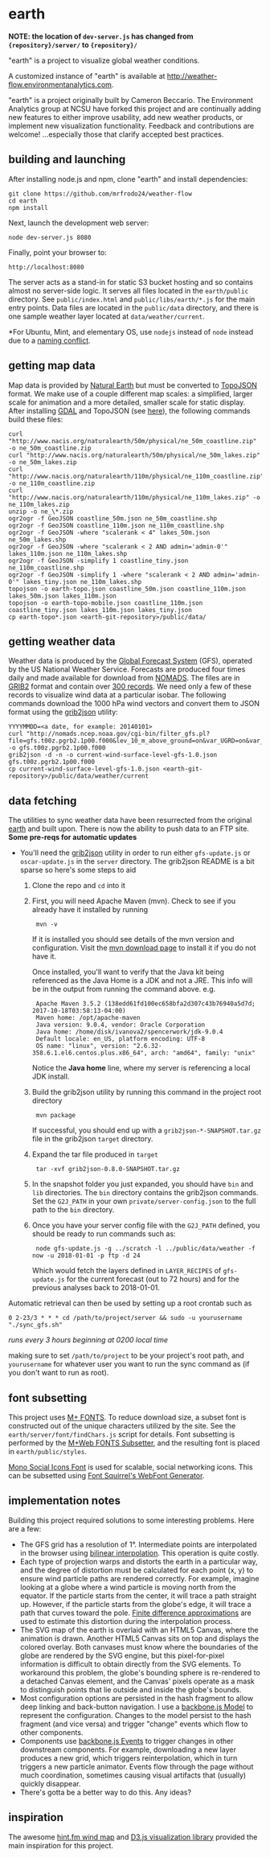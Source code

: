 earth
=====

**NOTE: the location of `dev-server.js` has changed from `{repository}/server/` to `{repository}/`**

"earth" is a project to visualize global weather conditions.

A customized instance of "earth" is available at http://weather-flow.environmentanalytics.com.

"earth" is a project originally built by Cameron Beccario. The Environment Analytics group at NCSU have forked this project and are continually adding new features to either improve usability, add new weather products, or implement new visualization functionality. Feedback and contributions are welcome! ...especially those that clarify accepted best practices.

building and launching
----------------------

After installing node.js and npm, clone "earth" and install dependencies:

    git clone https://github.com/mrfrodo24/weather-flow
    cd earth
    npm install

Next, launch the development web server:

    node dev-server.js 8080

Finally, point your browser to:

    http://localhost:8080

The server acts as a stand-in for static S3 bucket hosting and so contains almost no server-side logic. It
serves all files located in the `earth/public` directory. See `public/index.html` and `public/libs/earth/*.js`
for the main entry points. Data files are located in the `public/data` directory, and there is one sample
weather layer located at `data/weather/current`.

*For Ubuntu, Mint, and elementary OS, use `nodejs` instead of `node` instead due to a [naming conflict](https://github.com/joyent/node/wiki/Installing-Node.js-via-package-manager#ubuntu-mint-elementary-os).

getting map data
----------------

Map data is provided by [Natural Earth](http://www.naturalearthdata.com) but must be converted to
[TopoJSON](https://github.com/mbostock/topojson/wiki) format. We make use of a couple different map scales: a
simplified, larger scale for animation and a more detailed, smaller scale for static display. After installing
[GDAL](http://www.gdal.org/) and TopoJSON (see [here](http://bost.ocks.org/mike/map/#installing-tools)), the
following commands build these files:

    curl "http://www.nacis.org/naturalearth/50m/physical/ne_50m_coastline.zip" -o ne_50m_coastline.zip
    curl "http://www.nacis.org/naturalearth/50m/physical/ne_50m_lakes.zip" -o ne_50m_lakes.zip
    curl "http://www.nacis.org/naturalearth/110m/physical/ne_110m_coastline.zip" -o ne_110m_coastline.zip
    curl "http://www.nacis.org/naturalearth/110m/physical/ne_110m_lakes.zip" -o ne_110m_lakes.zip
    unzip -o ne_\*.zip
    ogr2ogr -f GeoJSON coastline_50m.json ne_50m_coastline.shp
    ogr2ogr -f GeoJSON coastline_110m.json ne_110m_coastline.shp
    ogr2ogr -f GeoJSON -where "scalerank < 4" lakes_50m.json ne_50m_lakes.shp
    ogr2ogr -f GeoJSON -where "scalerank < 2 AND admin='admin-0'" lakes_110m.json ne_110m_lakes.shp
    ogr2ogr -f GeoJSON -simplify 1 coastline_tiny.json ne_110m_coastline.shp
    ogr2ogr -f GeoJSON -simplify 1 -where "scalerank < 2 AND admin='admin-0'" lakes_tiny.json ne_110m_lakes.shp
    topojson -o earth-topo.json coastline_50m.json coastline_110m.json lakes_50m.json lakes_110m.json
    topojson -o earth-topo-mobile.json coastline_110m.json coastline_tiny.json lakes_110m.json lakes_tiny.json
    cp earth-topo*.json <earth-git-repository>/public/data/

getting weather data
--------------------

Weather data is produced by the [Global Forecast System](http://en.wikipedia.org/wiki/Global_Forecast_System) (GFS),
operated by the US National Weather Service. Forecasts are produced four times daily and made available for
download from [NOMADS](http://nomads.ncep.noaa.gov/). The files are in [GRIB2](http://en.wikipedia.org/wiki/GRIB)
format and contain over [300 records](http://www.nco.ncep.noaa.gov/pmb/products/gfs/gfs.t00z.pgrbf00.grib2.shtml).
We need only a few of these records to visualize wind data at a particular isobar. The following commands download
the 1000 hPa wind vectors and convert them to JSON format using the [grib2json](https://github.com/cambecc/grib2json)
utility:

    YYYYMMDD=<a date, for example: 20140101>
    curl "http://nomads.ncep.noaa.gov/cgi-bin/filter_gfs.pl?file=gfs.t00z.pgrb2.1p00.f000&lev_10_m_above_ground=on&var_UGRD=on&var_VGRD=on&dir=%2Fgfs.${YYYYMMDD}00" -o gfs.t00z.pgrb2.1p00.f000
    grib2json -d -n -o current-wind-surface-level-gfs-1.0.json gfs.t00z.pgrb2.1p00.f000
    cp current-wind-surface-level-gfs-1.0.json <earth-git-repository>/public/data/weather/current

data fetching
---------------

The utilities to sync weather data have been resurrected from the original [earth](https://github.com/cambecc/earth) and built upon.  There is now the ability to push data to an FTP site. 
**Some pre-reqs for automatic updates**
  * You'll need the [grib2json](https://github.com/cambecc/grib2json) utility in order to run either `gfs-update.js` or `oscar-update.js` in the `server` directory.  The grib2json README is a bit sparse so here's some steps to aid
    1. Clone the repo and `cd` into it
    2. First, you will need Apache Maven (mvn). Check to see if you already have it installed by running 

            mvn -v

        If it is installed you should see details of the mvn version and configuration.  Visit the [mvn download page](https://maven.apache.org/download.cgi) to install it if you do not have it.
        
        Once installed, you'll want to verify that the Java kit being referenced as the Java Home is a JDK and not a JRE.  This info will be in the output from running the command above.  e.g.
        
            Apache Maven 3.5.2 (138edd61fd100ec658bfa2d307c43b76940a5d7d; 2017-10-18T03:58:13-04:00)
            Maven home: /opt/apache-maven
            Java version: 9.0.4, vendor: Oracle Corporation
            Java home: /home/disk/ivanova2/spencerwork/jdk-9.0.4
            Default locale: en_US, platform encoding: UTF-8
            OS name: "linux", version: "2.6.32-358.6.1.el6.centos.plus.x86_64", arch: "amd64", family: "unix"
            
        Notice the **Java home** line, where my server is referencing a local JDK install.  
    3. Build the grib2json utility by running this command in the project root directory
    
            mvn package
            
        If successful, you should end up with a `grib2json-*-SNAPSHOT.tar.gz` file in the grib2json `target` directory.
            
    4. Expand the tar file produced in `target`
        
            tar -xvf grib2json-0.8.0-SNAPSHOT.tar.gz
            
    5. In the snapshot folder you just expanded, you should have `bin` and `lib` directories.  The `bin` directory contains the grib2json commands.  Set the `G2J_PATH` in your own `private/server-config.json` to the full path to the `bin` directory.
    
    6. Once you have your server config file with the `G2J_PATH` defined, you should be ready to run commands such as:
    
            node gfs-update.js -g ../scratch -l ../public/data/weather -f now -u 2018-01-01 -p ftp -d 24
            
        Which would fetch the layers defined in `LAYER_RECIPES` of `gfs-update.js` for the current forecast (out to 72 hours) and for the previous analyses back to 2018-01-01.
        

Automatic retrieval can then be used by setting up a root crontab such as

    0 2-23/3 * * * cd /path/to/project/server && sudo -u yourusername "./sync_gfs.sh"
    
_runs every 3 hours beginning at 0200 local time_

making sure to set `/path/to/project` to be your project's root path, and `yourusername` for whatever user you want to run the sync command as (if you don't want to run as root).

font subsetting
---------------

This project uses [M+ FONTS](http://mplus-fonts.sourceforge.jp/). To reduce download size, a subset font is
constructed out of the unique characters utilized by the site. See the `earth/server/font/findChars.js` script
for details. Font subsetting is performed by the [M+Web FONTS Subsetter](http://mplus.font-face.jp/), and
the resulting font is placed in `earth/public/styles`.

[Mono Social Icons Font](http://drinchev.github.io/monosocialiconsfont/) is used for scalable, social networking
icons. This can be subsetted using [Font Squirrel's WebFont Generator](http://www.fontsquirrel.com/tools/webfont-generator).

implementation notes
--------------------

Building this project required solutions to some interesting problems. Here are a few:

   * The GFS grid has a resolution of 1°. Intermediate points are interpolated in the browser using [bilinear
     interpolation](http://en.wikipedia.org/wiki/Bilinear_interpolation). This operation is quite costly.
   * Each type of projection warps and distorts the earth in a particular way, and the degree of distortion must
     be calculated for each point (x, y) to ensure wind particle paths are rendered correctly. For example,
     imagine looking at a globe where a wind particle is moving north from the equator. If the particle starts
     from the center, it will trace a path straight up. However, if the particle starts from the globe's edge,
     it will trace a path that curves toward the pole. [Finite difference approximations](http://gis.stackexchange.com/a/5075/23451)
     are used to estimate this distortion during the interpolation process.
   * The SVG map of the earth is overlaid with an HTML5 Canvas, where the animation is drawn. Another HTML5
     Canvas sits on top and displays the colored overlay. Both canvases must know where the boundaries of the
     globe are rendered by the SVG engine, but this pixel-for-pixel information is difficult to obtain directly
     from the SVG elements. To workaround this problem, the globe's bounding sphere is re-rendered to a
     detached Canvas element, and the Canvas' pixels operate as a mask to distinguish points that lie outside
     and inside the globe's bounds.
   * Most configuration options are persisted in the hash fragment to allow deep linking and back-button
     navigation. I use a [backbone.js Model](http://backbonejs.org/#Model) to represent the configuration.
     Changes to the model persist to the hash fragment (and vice versa) and trigger "change" events which flow to
     other components.
   * Components use [backbone.js Events](http://backbonejs.org/#Events) to trigger changes in other downstream
     components. For example, downloading a new layer produces a new grid, which triggers reinterpolation, which
     in turn triggers a new particle animator. Events flow through the page without much coordination,
     sometimes causing visual artifacts that (usually) quickly disappear.
   * There's gotta be a better way to do this. Any ideas?

inspiration
-----------

The awesome [hint.fm wind map](http://hint.fm/wind/) and [D3.js visualization library](http://d3js.org) provided
the main inspiration for this project.
